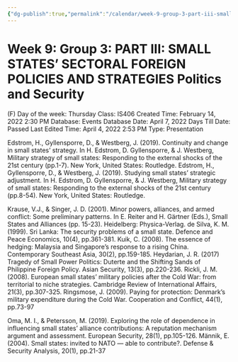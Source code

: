 ```yaml
---
{"dg-publish":true,"permalink":"/calendar/week-9-group-3-part-iii-small-states-sectoral-foreign-policies-and-strategies-politics-and-security/"}
---
```


# Week 9: Group 3: PART III: SMALL STATES’ SECTORAL FOREIGN POLICIES AND STRATEGIES Politics and Security

(F) Day of the week: Thursday
Class: IS406
Created Time: February 14, 2022 2:30 PM
Database: Events Database
Date: April 7, 2022
Days Till Date: Passed
Last Edited Time: April 4, 2022 2:53 PM
Type: Presentation

Edstrom, H., Gyllensporre, D., & Westberg, J. (2019). Continuity and change in small states’ strategy.
In H. Edstrom, D. Gyllensporre, & J. Westberg, Military strategy of small states: Responding
to the external shocks of the 21st century (pp.1-7). New York, United States: Routledge.
Edstrom, H., Gyllensporre, D., & Westberg, J. (2019). Studying small states’ strategic adjustment. In
H. Edstrom, D. Gyllensporre, & J. Westberg, Military strategy of small states: Responding to
the external shocks of the 21st century (pp.8-54). New York, United States: Routledge.

Krause, V.J., & Singer, J. D. (2001). Minor powers, alliances, and armed conflict: Some preliminary
patterns. In E. Reiter and H. Gärtner (Eds.), Small States and Alliances (pp. 15-23).
Heidelberg: Physica-Verlag.
de Silva, K. M. (1999). Sri Lanka: The security problems of a small state. Defence and Peace
Economics, 10(4), pp.361-381.
Kuik, C. (2008). The essence of hedging: Malaysia and Singapore’s response to a rising China.
Contemporary Southeast Asia, 30(2), pp.159-185.
Heydarian, J. R. (2017) Tragedy of Small Power Politics: Duterte and the Shifting Sands of Philippine
Foreign Policy. Asian Security, 13(3), pp.220-236.
Rickli, J. M. (2008). European small states’ military policies after the Cold War: from territorial to
niche strategies. Cambridge Review of International Affairs, 21(3), pp.307-325.
Ringsmose, J. (2009). Paying for protection: Denmark’s military expenditure during the Cold War.
Cooperation and Conflict, 44(1), pp.73-97

Oma, M. I., & Petersson, M. (2019). Exploring the role of dependence in influencing small states’
alliance contributions: A reputation mechanism argument and assessment. European Security,
28(1), pp.105-126.
Männik, E. (2004). Small states: invited to NATO — able to contribute?. Defense & Security
Analysis, 20(1), pp.21-37